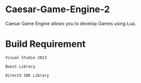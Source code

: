 Caesar-Game-Engine-2
====================

Caesar Game Engine allows you to develop Games using Lua.

Build Requirement
====================

    Visual Studio 2013

    Boost Library

    DirectX SDK Library
